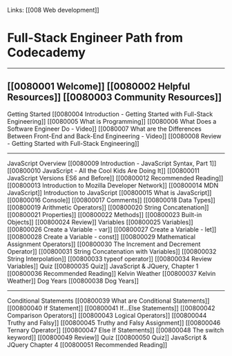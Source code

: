 Links:  [[008 Web development]]
# Full-Stack Engineer Path from Codecademy
---
[[0080001 Welcome]]
[[0080002 Helpful Resources]]
[[0080003 Community Resources]]
---
Getting Started
[[0080004 Introduction - Getting Started with Full-Stack Engineering]]
[[0080005 What is Programming]]
[[0080006 What Does a Software Engineer Do - Video]]
[[0080007 What are the Differences Between Front-End and Back-End Engineering - Video]]
[[0080008 Review - Getting Started with Full-Stack Engineering]]

---
JavaScript Overview
[[0080009 Introduction - JavaScript Syntax, Part 1]]
[[00800010 JavaScript - All the Cool Kids Are Doing It]]
[[00800011  JavaScript Versions ES6 and Before]]
[[00800012 Recommended Reading]]
[[00800013 Introduction to Mozilla Developer Network]]
[[00800014 MDN JavaScript]]
Introduction to JavaScript
[[00800015 What is JavaScript]]
[[00800016 Console]]
[[00800017 Comments]]
[[00800018 Data Types]]
[[00800019 Arithmetic Operators]]
[[00800020 String Concatenation]]
[[00800021 Properties]]
[[00800022 Methods]]
[[00800023 Built-in Objects]]
[[00800024 Review]]
Variables
[[00800025 Variables]]
[[00800026 Create a Variable - var]]
[[00800027 Create a Variable - let]]
[[00800028 Create a Variable - const]]
[[00800029 Mathematical Assignment Operators]]
[[00800030 The Increment and Decrement Operator]]
[[00800031 String Concatenation with Variables]]
[[00800032 String Interpolation]]
[[00800033 typeof operator]]
[[00800034 Review Variables]]
Quiz
[[00800035 Quiz]]
JavaScript & JQuery, Chapter 1
[[00800036 Recommended Reading]]
Kelvin Weather
[[00800037 Kelvin Weather]]
Dog Years
[[00800038 Dog Years]]

---
Conditional Statements
[[00800039 What are Conditional Statements]]
[[00800040 If Statement]]
[[00800041 If...Else Statements]]
[[00800042 Comparison Operators]]
[[00800043 Logical Operators]]
[[00800044 Truthy and Falsy]]
[[00800045 Truthy and Falsy Assignment]]
[[00800046 Ternary Operator]]
[[00800047 Else If Statements]]
[[00800048 The switch keyword]]
[[00800049 Review]]
Quiz
[[00800050 Quiz]]
JavaScript & JQuery Chapter 4
[[00800051 Recommended Reading]]